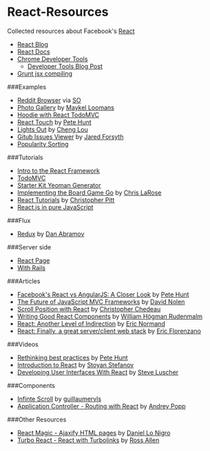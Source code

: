 React-Resources
===============

Collected resources about Facebook's [React](http://facebook.github.io/react/index.html)

* [React Blog](http://facebook.github.io/react/blog/)
* [React Docs](http://facebook.github.io/react/docs/getting-started.html)
* [Chrome Developer Tools](https://chrome.google.com/webstore/detail/react-developer-tools/fmkadmapgofadopljbjfkapdkoienihi)
  * [Developer Tools Blog Post](http://facebook.github.io/react/blog/2014/01/02/react-chrome-developer-tools.html)
* [Grunt jsx compiling](https://github.com/ericclemmons/grunt-react)

###Examples
* [Reddit Browser](http://jsfiddle.net/ssorallen/fEsYt/) via [SO](http://stackoverflow.com/a/20754245/433077)
* [Photo Gallery](http://photos.miekd.com/xoxo2013/) by [Maykel Loomans](http://www.maykelloomans.com/)
* [Hoodie with React TodoMVC](https://github.com/hoodiehq/hoodie-react-todomvc)
* [React Touch](http://petehunt.github.io/react-touch/) by [Pete Hunt](http://www.petehunt.net/)
* [Lights Out](http://chenglou.github.io/react-lights-out/) by [Cheng Lou](https://github.com/chenglou)
* [Gitub Issues Viewer](https://github.com/jaredly/github-issues-viewer) by [Jared Forsyth](https://github.com/jaredly)
* [Popularity Sorting](http://jsfiddle.net/ugaTa/)

###Tutorials

* [Intro to the React Framework](http://net.tutsplus.com/tutorials/javascript-ajax/intro-to-the-react-framework/)
* [TodoMVC](http://todomvc.com/architecture-examples/react/)
* [Starter Kit Yeoman Generator](https://github.com/facebook/react/issues/681#issuecomment-31080689)
* [Implementing the Board Game Go](http://cjlarose.com/2014/01/09/react-board-game-tutorial.html) by [Chris LaRose](http://cjlarose.com/)
* [React Tutorials](https://medium.com/react-tutorials/) by [Christopher Pitt](https://twitter.com/followchrisp)
* [React.js in pure JavaScript ](http://www.webdesignporto.com/react-js-in-pure-javascript-facebook-library/)

###Flux
* [Redux](https://github.com/gaearon/redux) by [Dan Abramov](https://medium.com/@dan_abramov)

###Server side
* [React Page](https://github.com/facebook/react-page)
* [With Rails](https://github.com/necrodome/react-rails-tutorial)

###Articles
* [Facebook's React vs AngularJS: A Closer Look](http://www.quora.com/Pete-Hunt/Posts/Facebooks-React-vs-AngularJS-A-Closer-Look) by [Pete Hunt](http://www.petehunt.net/)
* [The Future of JavaScript MVC Frameworks](http://swannodette.github.io/2013/12/17/the-future-of-javascript-mvcs/) by [David Nolen](http://swannodette.github.io/)
* [Scroll Position with React](http://blog.vjeux.com/2013/javascript/scroll-position-with-react.html) by [Christopher Chedeau](http://blog.vjeux.com/)
* [Writing Good React Components](http://blog.whn.se/post/69621609605/writing-good-react-components) by [William Högman Rudenmalm](http://blog.whn.se/)
* [React: Another Level of Indirection](http://www.lispcast.com/react-another-level-of-indirection) by [Eric Normand](https://twitter.com/ericnormand)
* [React: Finally, a great server/client web stack](http://eflorenzano.com/blog/2013/01/23/react-finally-server-client/) by [Eric Florenzano](http://eflorenzano.com/)

###Videos
* [Rethinking best practices](http://www.youtube.com/watch?feature=player_embedded&v=x7cQ3mrcKaY) by [Pete Hunt](http://www.petehunt.net/)
* [Introduction to React](https://www.youtube.com/watch?feature=player_embedded&v=SMMRJif5QW0) by [Stoyan Stefanov](http://www.phpied.com/)
* [Developing User Interfaces With React](https://www.youtube.com/watch?feature=player_embedded&v=1OeXsL5mr4g) by [Steve Luscher](https://github.com/steveluscher)

###Components
* [Infinte Scroll](https://github.com/guillaumervls/react-infinite-scroll) by [guillaumervls](https://github.com/guillaumervls)
* [Application Controller - Routing with React](https://github.com/andreypopp/react-app-controller) by [Andrey Popp](https://github.com/andreypopp)

###Other Resources
* [React Magic - Ajaxify HTML pages](https://github.com/Daniel15/react-magic) by [Daniel Lo Nigro](https://github.com/Daniel15)
* [Turbo React - React with Turbolinks](https://github.com/ssorallen/turbo-react/) by [Ross Allen](https://github.com/ssorallen)

